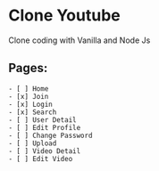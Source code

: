 # Clone Youtube

Clone coding with Vanilla and Node Js

## Pages:

    - [ ] Home
    - [x] Join
    - [x] Login
    - [x] Search
    - [ ] User Detail
    - [ ] Edit Profile
    - [ ] Change Password
    - [ ] Upload
    - [ ] Video Detail
    - [ ] Edit Video
